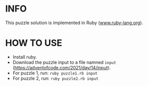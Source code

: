 # INFO
This puzzle solution is implemented in Ruby (www.ruby-lang.org).

# HOW TO USE
- Install ruby.
- Download the puzzle input to a file namned `input` (https://adventofcode.com/2021/day/14/input).
- For puzzle 1, run: `ruby puzzle1.rb input`
- For puzzle 2, run: `ruby puzzle2.rb input`
